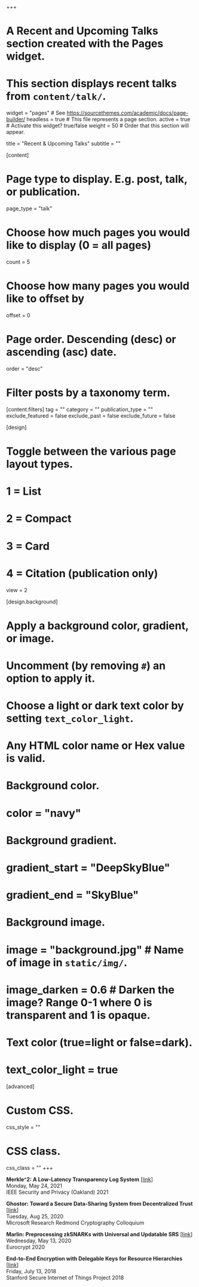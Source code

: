 +++
# A Recent and Upcoming Talks section created with the Pages widget.
# This section displays recent talks from `content/talk/`.

widget = "pages"  # See https://sourcethemes.com/academic/docs/page-builder/
headless = true  # This file represents a page section.
active = true  # Activate this widget? true/false
weight = 50  # Order that this section will appear.

title = "Recent & Upcoming Talks"
subtitle = ""

[content]
  # Page type to display. E.g. post, talk, or publication.
  page_type = "talk"

  # Choose how much pages you would like to display (0 = all pages)
  count = 5

  # Choose how many pages you would like to offset by
  offset = 0

  # Page order. Descending (desc) or ascending (asc) date.
  order = "desc"

  # Filter posts by a taxonomy term.
  [content.filters]
    tag = ""
    category = ""
    publication_type = ""
    exclude_featured = false
    exclude_past = false
    exclude_future = false

[design]
  # Toggle between the various page layout types.
  #   1 = List
  #   2 = Compact
  #   3 = Card
  #   4 = Citation (publication only)
  view = 2

[design.background]
  # Apply a background color, gradient, or image.
  #   Uncomment (by removing `#`) an option to apply it.
  #   Choose a light or dark text color by setting `text_color_light`.
  #   Any HTML color name or Hex value is valid.

  # Background color.
  # color = "navy"

  # Background gradient.
  # gradient_start = "DeepSkyBlue"
  # gradient_end = "SkyBlue"

  # Background image.
  # image = "background.jpg"  # Name of image in `static/img/`.
  # image_darken = 0.6  # Darken the image? Range 0-1 where 0 is transparent and 1 is opaque.

  # Text color (true=light or false=dark).
  # text_color_light = true  

[advanced]
 # Custom CSS.
 css_style = ""

 # CSS class.
 css_class = ""
+++

**Merkle^2: A Low-Latency Transparency Log System**
[[link](https://www.youtube.com/watch?v=SdP4VRk-GD4)]  
Monday, May 24, 2021  
IEEE Security and Privacy (Oakland) 2021

**Ghostor: Toward a Secure Data-Sharing System from Decentralized Trust** [[link](https://www.microsoft.com/en-us/research/event/microsoft-research-redmond-cryptography-colloquium/#!past-speakers)]  
Tuesday, Aug 25, 2020  
Microsoft Research Redmond Cryptography Colloquium  

**Marlin: Preprocessing zkSNARKs with Universal and Updatable SRS** [[link](https://www.youtube.com/watch?v=3mZWa6tJaMI)]  
Wednesday, May 13, 2020  
Eurocrypt 2020

**End-to-End Encryption with Delegable Keys for Resource Hierarchies** [[link](http://iot.stanford.edu/nsf-final/index.html)]  
Friday, July 13, 2018  
Stanford Secure Internet of Things Project 2018
